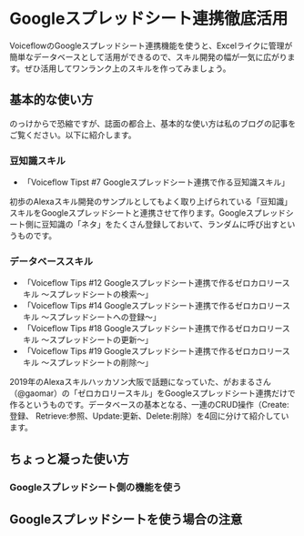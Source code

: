 # Googleスプレッドシート連携徹底活用

VoiceflowのGoogleスプレッドシート連携機能を使うと、Excelライクに管理が簡単なデータベースとして活用ができるので、スキル開発の幅が一気に広がります。ぜひ活用してワンランク上のスキルを作ってみましょう。

## 基本的な使い方

のっけからで恐縮ですが、誌面の都合上、基本的な使い方は私のブログの記事をご覧ください。以下に紹介します。

### 豆知識スキル

- 「Voiceflow Tipst  #7 Googleスプレッドシート連携で作る豆知識スキル」

初歩のAlexaスキル開発のサンプルとしてもよく取り上げられている「豆知識」スキルをGoogleスプレッドシートと連携させて作ります。Googleスプレッドシート側に豆知識の「ネタ」をたくさん登録しておいて、ランダムに呼び出すというものです。

### データベーススキル

- 「Voiceflow Tips #12 Googleスプレッドシート連携で作るゼロカロリースキル 〜スプレッドシートの検索〜」
- 「Voiceflow Tips #14 Googleスプレッドシート連携で作るゼロカロリースキル 〜スプレッドシートへの登録〜」
- 「Voiceflow Tips #18 Googleスプレッドシート連携で作るゼロカロリースキル 〜スプレッドシートの更新〜」
- 「Voiceflow Tips #19 Googleスプレッドシート連携で作るゼロカロリースキル 〜スプレッドシートの削除〜」

2019年のAlexaスキルハッカソン大阪で話題になっていた、がおまるさん（@gaomar）の「ゼロカロリースキル」をGoogleスプレッドシート連携だけで作るというものです。データベースの基本となる、一連のCRUD操作（Create:登録、 Retrieve:参照、Update:更新、Delete:削除）を4回に分けて紹介しています。

## ちょっと凝った使い方

### Googleスプレッドシート側の機能を使う

## Googleスプレッドシートを使う場合の注意
